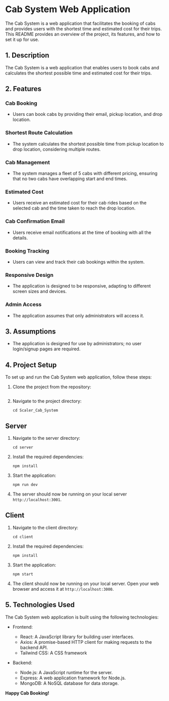 
# Cab System Web Application

The Cab System is a web application that facilitates the booking of cabs and provides users with the shortest time and estimated cost for their trips. This README provides an overview of the project, its features, and how to set it up for use.

## 1. Description

The Cab System is a web application that enables users to book cabs and calculates the shortest possible time and estimated cost for their trips.

## 2. Features

### Cab Booking

- Users can book cabs by providing their email, pickup location, and drop location.

### Shortest Route Calculation

- The system calculates the shortest possible time from pickup location to drop location, considering multiple routes.

### Cab Management

- The system manages a fleet of 5 cabs with different pricing, ensuring that no two cabs have overlapping start and end times.

### Estimated Cost

- Users receive an estimated cost for their cab rides based on the selected cab and the time taken to reach the drop location.

### Cab Confirmation Email

-  Users receive email notifications at the time of booking with all the details.

### Booking Tracking

- Users can view and track their cab bookings within the system.

### Responsive Design

- The application is designed to be responsive, adapting to different screen sizes and devices.

### Admin Access

- The application assumes that only administrators will access it.



## 3. Assumptions

- The application is designed for use by administrators; no user login/signup pages are required.

## 4. Project Setup

To set up and run the Cab System web application, follow these steps:

1. Clone the project from the repository:
   ```
   ```

2. Navigate to the project directory:
   ```
   cd Scaler_Cab_System
   ```

## Server

1. Navigate to the server directory:
   ```
   cd server
   ```

2. Install the required dependencies:
   ```
   npm install
   ```

3. Start the application:
   ```
   npm run dev
   ```
4. The server should now be running on your local server `http://localhost:3001`.

## Client

1. Navigate to the client directory:
   ```
   cd client
   ```

2. Install the required dependencies:
   ```
   npm install
   ```

3. Start the application:
   ```
   npm start
   ```

4. The client should now be running on your local server. 
Open your web browser and access it at `http://localhost:3000`.

## 5. Technologies Used

The Cab System web application is built using the following technologies:

- Frontend:
  - React: A JavaScript library for building user interfaces.
  - Axios: A promise-based HTTP client for making requests to the backend API.
  - Tailwind CSS: A CSS framework

- Backend:
  - Node.js: A JavaScript runtime for the server.
  - Express: A web application framework for Node.js.
  - MongoDB: A NoSQL database for data storage.

**Happy Cab Booking!**
